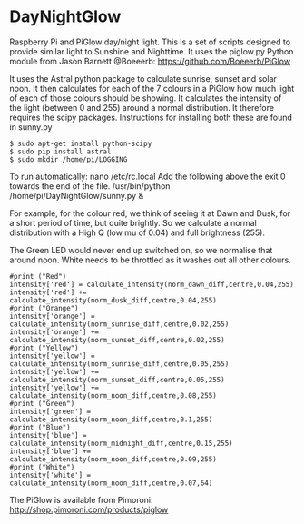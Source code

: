 DayNightGlow
============

Raspberry Pi and PiGlow day/night light. This is a set of scripts designed to provide similar light to Sunshine and Nighttime. It uses the piglow.py Python module from Jason Barnett @Boeeerb: https://github.com/Boeeerb/PiGlow

It uses the Astral python package to calculate sunrise, sunset and solar noon.
It then calculates for each of the 7 colours in a PiGlow how much light of each of those colours should be showing. It calculates the intensity of the light (between 0 and 255) around a normal distribution. It therefore requires the scipy packages. Instructions for installing both these are found in sunny.py

    $ sudo apt-get install python-scipy
    $ sudo pip install astral
    $ sudo mkdir /home/pi/LOGGING
To run automatically:
     nano /etc/rc.local
Add the following above the exit 0 towards the end of the file.
     /usr/bin/python /home/pi/DayNightGlow/sunny.py &

For example, for the colour red, we think of seeing it at Dawn and Dusk, for a short period of time, but quite brightly. So we calculate a normal distribution with a High Q (low mu of 0.04) and full brightness (255).

The Green LED would never end up switched on, so we normalise that around noon. White needs to be throttled as it washes out all other colours.

    #print ("Red")
    intensity['red'] = calculate_intensity(norm_dawn_diff,centre,0.04,255)
    intensity['red'] += calculate_intensity(norm_dusk_diff,centre,0.04,255)
    #print ("Orange")
    intensity['orange'] = calculate_intensity(norm_sunrise_diff,centre,0.02,255)
    intensity['orange'] += calculate_intensity(norm_sunset_diff,centre,0.02,255)
    #print ("Yellow")
    intensity['yellow'] = calculate_intensity(norm_sunrise_diff,centre,0.05,255)
    intensity['yellow'] += calculate_intensity(norm_sunset_diff,centre,0.05,255)
    intensity['yellow'] += calculate_intensity(norm_noon_diff,centre,0.08,255)
    #print ("Green")
    intensity['green'] = calculate_intensity(norm_noon_diff,centre,0.1,255)
    #print ("Blue")
    intensity['blue'] = calculate_intensity(norm_midnight_diff,centre,0.15,255)
    intensity['blue'] += calculate_intensity(norm_noon_diff,centre,0.09,255)
    #print ("White")
    intensity['white'] = calculate_intensity(norm_noon_diff,centre,0.07,64)

The PiGlow is available from Pimoroni:
http://shop.pimoroni.com/products/piglow
